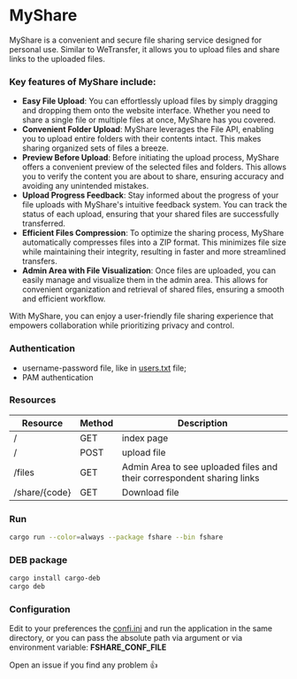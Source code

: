 # MyShare

MyShare is a convenient and secure file sharing service designed for personal use. Similar to WeTransfer, it allows you
to upload files and share links to the uploaded files.

### Key features of MyShare include:

* **Easy File Upload**: You can effortlessly upload files by simply dragging and dropping them onto the website
  interface. Whether you need to share a single file or multiple files at once, MyShare has you covered.
* **Convenient Folder Upload**: MyShare leverages the File API, enabling you to upload entire folders with their
  contents intact. This makes sharing organized sets of files a breeze.
* **Preview Before Upload**: Before initiating the upload process, MyShare offers a convenient preview of the selected
  files and folders. This allows you to verify the content you are about to share, ensuring accuracy and avoiding any
  unintended mistakes.
* **Upload Progress Feedback**: Stay informed about the progress of your file uploads with MyShare's intuitive feedback
  system. You can track the status of each upload, ensuring that your shared files are successfully transferred.
* **Efficient Files Compression**: To optimize the sharing process, MyShare automatically compresses files into a ZIP
  format. This minimizes file size while maintaining their integrity, resulting in faster and more streamlined
  transfers.
* **Admin Area with File Visualization**: Once files are uploaded, you can easily manage and visualize them in the admin
  area. This allows for convenient organization and retrieval of shared files, ensuring a smooth and efficient workflow.

With MyShare, you can enjoy a user-friendly file sharing experience that empowers collaboration while prioritizing
privacy and control.

### Authentication

* username-password file, like in [users.txt](https://github.com/NunuM/myshare-wetransfer/blob/master/users.txt) file;
* PAM authentication

### Resources

| Resource      | Method | Description                                                            |
|---------------|--------|------------------------------------------------------------------------|
| /             | GET    | index page                                                             |
| /             | POST   | upload file                                                            |
| /files        | GET    | Admin Area to see uploaded files and their correspondent sharing links |
| /share/{code} | GET    | Download file                                                          |


### Run

````bash
cargo run --color=always --package fshare --bin fshare 
````

### DEB package

````bash
cargo install cargo-deb
cargo deb
````

### Configuration

Edit to your preferences the [confi.ini](https://github.com/NunuM/myshare-wetransfer/blob/master/config.ini)
and run the application in the same directory, or you can pass the absolute path via argument or via environment 
variable: **FSHARE_CONF_FILE**


Open an issue if you find any problem 👍